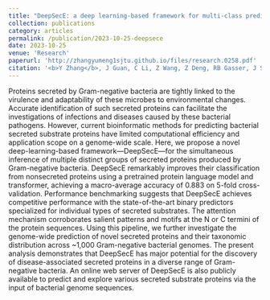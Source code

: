 ```yaml
---
title: "DeepSecE: a deep learning-based framework for multi-class prediction of secreted proteins in Gram-negative bacteria"
collection: publications
category: articles
permalink: /publication/2023-10-25-deepsece
date: 2023-10-25
venue: 'Research'
paperurl: 'http://zhangyumeng1sjtu.github.io/files/research.0258.pdf'
citation: '<b>Y Zhang</b>, J Guan, C Li, Z Wang, Z Deng, RB Gasser, J Song & HY Ou. (2023) DeepSecE: a deep learning-based framework for multi-class prediction of secreted proteins in Gram-negative bacteria. <i>Research</i>, 6, 0258.'
---
```

Proteins secreted by Gram-negative bacteria are tightly linked to the virulence and adaptability of these microbes to environmental changes. Accurate identification of such secreted proteins can facilitate the investigations of infections and diseases caused by these bacterial pathogens. However, current bioinformatic methods for predicting bacterial secreted substrate proteins have limited computational efficiency and application scope on a genome-wide scale. Here, we propose a novel deep-learning-based framework—DeepSecE—for the simultaneous inference of multiple distinct groups of secreted proteins produced by Gram-negative bacteria. DeepSecE remarkably improves their classification from nonsecreted proteins using a pretrained protein language model and transformer, achieving a macro-average accuracy of 0.883 on 5-fold cross-validation. Performance benchmarking suggests that DeepSecE achieves competitive performance with the state-of-the-art binary predictors specialized for individual types of secreted substrates. The attention mechanism corroborates salient patterns and motifs at the N or C termini of the protein sequences. Using this pipeline, we further investigate the genome-wide prediction of novel secreted proteins and their taxonomic distribution across ~1,000 Gram-negative bacterial genomes. The present analysis demonstrates that DeepSecE has major potential for the discovery of disease-associated secreted proteins in a diverse range of Gram-negative bacteria. An online web server of DeepSecE is also publicly available to predict and explore various secreted substrate proteins via the input of bacterial genome sequences.

